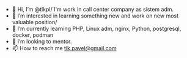 - 👋 Hi, I’m @tlkpl/ I'm work in call center company as sistem adm.
- 👀 I’m interested in learning something new and work on new most valuable position/
- 🌱 I’m currently learning PHP, Linux adm, nginx, Python, postgresql, docker, podman
- 💞️ I’m looking to mentor.
- 📫 How to reach me tlk.pavel@gmail.com

<!---
tlkpl/tlkpl is a ✨ special ✨ repository because its `README.md` (this file) appears on your GitHub profile.
You can click the Preview link to take a look at your changes.
--->

